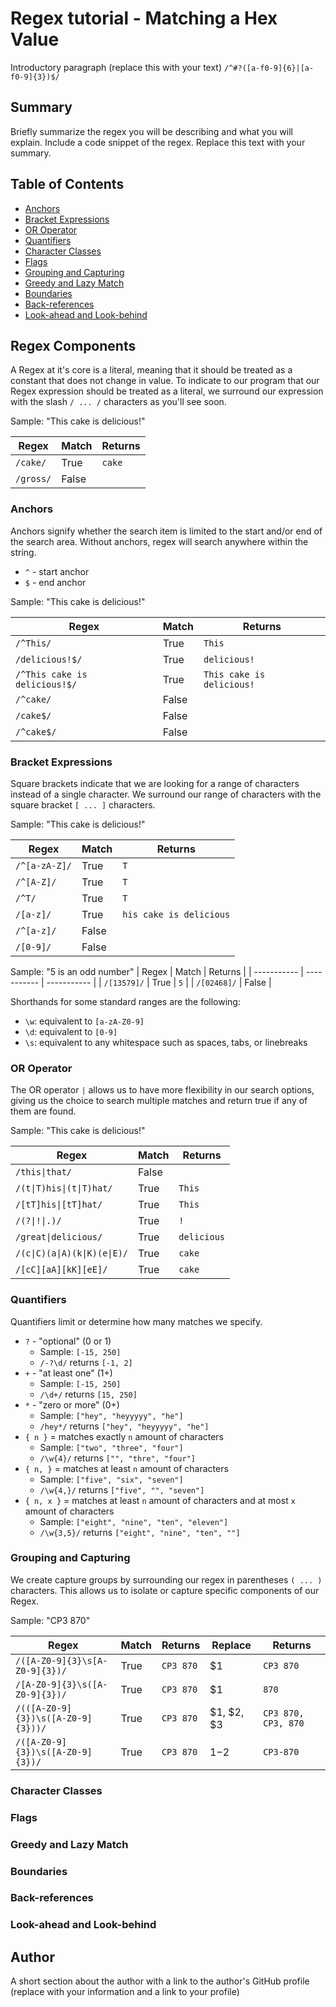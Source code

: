 # Regex tutorial - Matching a Hex Value

Introductory paragraph (replace this with your text)
`/^#?([a-f0-9]{6}|[a-f0-9]{3})$/`

## Summary

Briefly summarize the regex you will be describing and what you will explain. Include a code snippet of the regex. Replace this text with your summary.

## Table of Contents

- [Anchors](#anchors)
- [Bracket Expressions](#bracket-expressions)
- [OR Operator](#or-operator)
- [Quantifiers](#quantifiers)
- [Character Classes](#character-classes)
- [Flags](#flags)
- [Grouping and Capturing](#grouping-and-capturing)
- [Greedy and Lazy Match](#greedy-and-lazy-match)
- [Boundaries](#boundaries)
- [Back-references](#back-references)
- [Look-ahead and Look-behind](#look-ahead-and-look-behind)

## Regex Components

A Regex at it's core is a literal, meaning that it should be treated as a constant that does not change in value. To indicate to our program that our Regex expression should be treated as a literal, we surround our expression with the slash `/ ... /` characters as you'll see soon.

Sample:
"This cake is delicious!"

| Regex | Match | Returns |
| ----------- | ----------- | ----------- |
| `/cake/` | True | `cake` |
| `/gross/` | False |

### Anchors

Anchors signify whether the search item is limited to the start and/or end of the search area. Without anchors, regex will search anywhere within the string.

- `^` - start anchor
- `$` - end anchor

Sample:
"This cake is delicious!"

| Regex | Match | Returns |
| ----------- | ----------- | ----------- |
| `/^This/` | True | `This` |
| `/delicious!$/` | True | `delicious!` |
| `/^This cake is delicious!$/` | True | `This cake is delicious!` |
| `/^cake/` | False |
| `/cake$/` | False |
| `/^cake$/` | False |

### Bracket Expressions

Square brackets indicate that we are looking for a range of characters instead of a single character. We surround our range of characters with the square bracket `[ ... ]` characters.

Sample:
"This cake is delicious!"

| Regex | Match | Returns |
| ----------- | ----------- | ----------- |
| `/^[a-zA-Z]/` | True | `T` |
| `/^[A-Z]/` | True | `T` |
| `/^T/` | True | `T` |
| `/[a-z]/` | True | `his cake is delicious` |
| `/^[a-z]/` | False |
| `/[0-9]/` | False |

Sample:
"5 is an odd number"
| Regex | Match | Returns |
| ----------- | ----------- | ----------- |
| `/[13579]/` | True | `5` |
| `/[02468]/` | False |

Shorthands for some standard ranges are the following:

- `\w`: equivalent to `[a-zA-Z0-9]`
- `\d`: equivalent to `[0-9]`
- `\s`: equivalent to any whitespace such as spaces, tabs, or linebreaks

### OR Operator

The OR operator `|` allows us to have more flexibility in our search options, giving us the choice to search multiple matches and return true if any of them are found.

Sample:
"This cake is delicious!"

| Regex | Match | Returns |
| ----------- | ----------- | ----------- |
| `/this\|that/` | False |
| `/(t\|T)his\|(t\|T)hat/` | True | `This` |
| `/[tT]his\|[tT]hat/` | True | `This` |
| `/(?\|!\|.)/` | True | `!` |
| `/great\|delicious/` | True | `delicious` |
| `/(c\|C)(a\|A)(k\|K)(e\|E)/` | True | `cake` |
| `/[cC][aA][kK][eE]/` | True | `cake` |

### Quantifiers

Quantifiers limit or determine how many matches we specify.

- `?` - "optional" (0 or 1)
    - Sample: `[-15, 250]`
    - `/-?\d/` returns `[-1, 2]`
- `+` - "at least one" (1+)
    - Sample: `[-15, 250]`
    - `/\d+/` returns `[15, 250]`
- `*` - "zero or more" (0+)
    - Sample: `["hey", "heyyyyy", "he"]`
    - `/hey*/` returns `["hey", "heyyyyy", "he"]`
- `{ n }` = matches exactly `n` amount of characters
    - Sample: `["two", "three", "four"]`
    - `/\w{4}/` returns `["", "thre", "four"]`
- `{ n, }` = matches at least `n` amount of characters
    - Sample: `["five", "six", "seven"]`
    - `/\w{4,}/` returns `["five", "", "seven"]`
- `{ n, x }` = matches at least `n` amount of characters and at most `x` amount of characters
    - Sample: `["eight", "nine", "ten", "eleven"]`
    - `/\w{3,5}/` returns `["eight", "nine", "ten", ""]`

### Grouping and Capturing

We create capture groups by surrounding our regex in parentheses `( ... )` characters. This allows us to isolate or capture specific components of our Regex.

Sample: 
"CP3 870"

| Regex | Match | Returns | Replace | Returns |
| ----------- | ----------- | ----------- | ----------- | ----------- |
| `/([A-Z0-9]{3}\s[A-Z0-9]{3})/` | True | `CP3 870` | $1 | `CP3 870` |
| `/[A-Z0-9]{3}\s([A-Z0-9]{3})/` | True | `CP3 870` | $1 | `870` |
| `/(([A-Z0-9]{3})\s([A-Z0-9]{3}))/` | True | `CP3 870` | $1, $2, $3 | `CP3 870, CP3, 870` |
| `/([A-Z0-9]{3})\s([A-Z0-9]{3})/` | True | `CP3 870` | $1-$2 | `CP3-870` |

### Character Classes

### Flags

### Greedy and Lazy Match

### Boundaries

### Back-references

### Look-ahead and Look-behind

## Author

A short section about the author with a link to the author's GitHub profile (replace with your information and a link to your profile)
